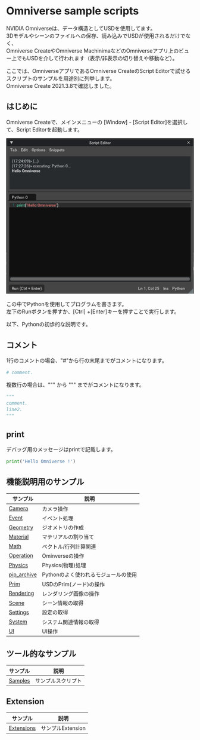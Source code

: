 # Omniverse sample scripts

NVIDIA Omniverseは、データ構造としてUSDを使用してます。     
3Dモデルやシーンのファイルへの保存、読み込みでUSDが使用されるだけでなく、    
Omniverse CreateやOmniverse MachinimaなどのOmniverseアプリ上のビュー上でもUSDを介して行われます（表示/非表示の切り替えや移動など）。      

ここでは、OmniverseアプリであるOmniverse CreateのScript Editorで試せるスクリプトのサンプルを用途別に列挙します。     
Omniverse Create 2021.3.8で確認しました。     

## はじめに

Omniverse Createで、メインメニューの [Window] - [Script Editor]を選択して、Script Editorを起動します。     

![omniverse_script_editor_01.png](./images/omniverse_script_editor_01.png)    

この中でPythonを使用してプログラムを書きます。    
左下のRunボタンを押すか、[Ctrl] +[Enter]キーを押すことで実行します。      

以下、Pythonの初歩的な説明です。     

## コメント

1行のコメントの場合、"#"から行の末尾までがコメントになります。     
```python
# comment.
```

複数行の場合は、""" から """ までがコメントになります。     
```python
"""
comment.
line2.
"""
```

## print

デバッグ用のメッセージはprintで記載します。     
```python
print('Hello Omniverse !')
```

## 機能説明用のサンプル

|サンプル|説明|     
|---|---|     
|[Camera](./Camera/readme.md)|カメラ操作|    
|[Event](./Event/readme.md)|イベント処理|    
|[Geometry](./Geometry/readme.md)|ジオメトリの作成|    
|[Material](./Material/readme.md)|マテリアルの割り当て|    
|[Math](./Math/readme.md)|ベクトル/行列計算関連|    
|[Operation](./Rendering/readme.md)|Ominverseの操作|    
|[Physics](./Physics/readme.md)|Physics(物理)処理|    
|[pip_archive](./pip_archive/readme.md)|Pythonのよく使われるモジュールの使用|    
|[Prim](./Prim/readme.md)|USDのPrim(ノード)の操作|    
|[Rendering](./Prim/readme.md)|レンダリング画像の操作|    
|[Scene](./Scene/readme.md)|シーン情報の取得|    
|[Settings](./Settings/readme.md)|設定の取得|    
|[System](./System/readme.md)|システム関連情報の取得|    
|[UI](./UI/readme.md)|UI操作|    

## ツール的なサンプル

|サンプル|説明|     
|---|---|     
|[Samples](./Samples/readme.md)|サンプルスクリプト|    

## Extension

|サンプル|説明|     
|---|---|     
|[Extensions](./Extensions/readme.md)|サンプルExtension|    
